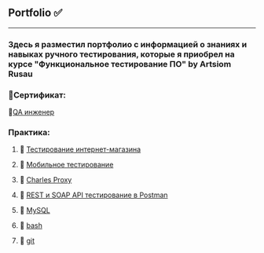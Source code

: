 ## Portfolio ✅ 
---
### Здесь я разместил портфолио с информацией о знаниях и навыках ручного тестирования, которые я приобрел на курсе "Функциональное тестирование ПО" by  Artsiom Rusau

### 📜Сертификат:

🔗[QA инженер](https://drive.google.com/file/d/1GT6ZVO23wK-R-VYY2YL7_0r7U1CtKOEc/view?usp=drive_link)

### Практика:

1. 🛒 [Тестирование интернет-магазина](https://github.com/Baidak-Evgenii/ArtsiomRusau_Course/blob/master/web_testing.md)

2. 📱 [Мобильное тестирование](https://github.com/Baidak-Evgenii/ArtsiomRusau_Course/blob/master/mobile_testing.md)

3. 🍶 [Charles Proxy](https://github.com/Baidak-Evgenii/ArtsiomRusau_Course/blob/master/charlesproxy.md)

4. 🔗 [REST и SOAP API тестирование в Postman](https://github.com/Baidak-Evgenii/ArtsiomRusau_Course/blob/master/api_testing.md)

5. 🐬 [MySQL](https://github.com/Baidak-Evgenii/ArtsiomRusau_Course/blob/master/sql.md)

6. 📌 [bash](https://github.com/Baidak-Evgenii/ArtsiomRusau_Course/blob/master/bash.md) 

7. 📌 [git](https://github.com/Baidak-Evgenii/ArtsiomRusau_Course/blob/master/git.md)
